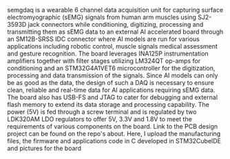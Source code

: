 semgdaq is a wearable 6 channel data acquisition unit for capturing surface electromyographic (sEMG) signals from human arm muscles using SJ2-3593D jack connectors while conditioning, digitizing, processing and transmitting them as sEMG data to an external AI accelerated board through an SM12B-SRSS IDC connector where AI models are run for various applications including robotic control, muscle signals medical assessment and gesture recognition. The board leverages INA125P instrumentation amplifiers together with filter stages utilizing LM324QT op-amps for conditioning and an STM32G4A1VET6 microcontroller for the digitization, processing and data transmission of the signals. Since AI models can only be as good as the data, the design of such a DAQ is necessary to ensure clean, reliable and real-time data for AI applications requiring sEMG data. The board also has USB-FS and JTAG to cater for debugging and external flash memory to extend its data storage and processing capability. The power (5V) is fed through a screw terminal and is regulated by two LDK320AM LDO regulators to offer 5V, 3.3V and 1.8V to meet the requirements of various components on the board. Link to the PCB design project can be found on the repo's about. Here, I upload the manufacturing files, the firmware and applications code in C developed in STM32CubeIDE and pictures for the board
